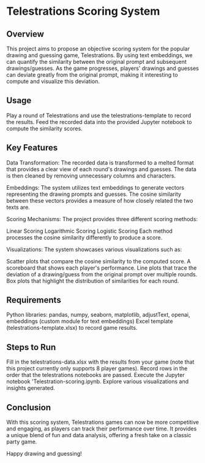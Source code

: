 # Telestrations Scoring System
## Overview
This project aims to propose an objective scoring system for the popular drawing and guessing game, Telestrations. By using text embeddings, we can quantify the similarity between the original prompt and subsequent drawings/guesses. As the game progresses, players' drawings and guesses can deviate greatly from the original prompt, making it interesting to compute and visualize this deviation.

## Usage
Play a round of Telestrations and use the telestrations-template to record the results.
Feed the recorded data into the provided Jupyter notebook to compute the similarity scores.

## Key Features
Data Transformation: The recorded data is transformed to a melted format that provides a clear view of each round's drawings and guesses. The data is then cleaned by removing unnecessary columns and characters.

Embeddings: The system utilizes text embeddings to generate vectors representing the drawing prompts and guesses. The cosine similarity between these vectors provides a measure of how closely related the two texts are.

Scoring Mechanisms: The project provides three different scoring methods:

Linear Scoring
Logarithmic Scoring
Logistic Scoring
Each method processes the cosine similarity differently to produce a score.

Visualizations: The system showcases various visualizations such as:

Scatter plots that compare the cosine similarity to the computed score.
A scoreboard that shows each player's performance.
Line plots that trace the deviation of a drawing/guess from the original prompt over multiple rounds.
Box plots that highlight the distribution of similarities for each round.
## Requirements
Python libraries: pandas, numpy, seaborn, matplotlib, adjustText, openai, embeddings (custom module for text embeddings)
Excel template (telestrations-template.xlsx) to record game results.
## Steps to Run
Fill in the telestrations-data.xlsx with the results from your game (note that this project currently only supports 8 player games). Record rows in the order that the telestrations notebooks are passed. 
Execute the Jupyter notebook 'Telestration-scoring.ipynb.
Explore various visualizations and insights generated.
## Conclusion
With this scoring system, Telestrations games can now be more competitive and engaging, as players can track their performance over time. It provides a unique blend of fun and data analysis, offering a fresh take on a classic party game.

Happy drawing and guessing!
